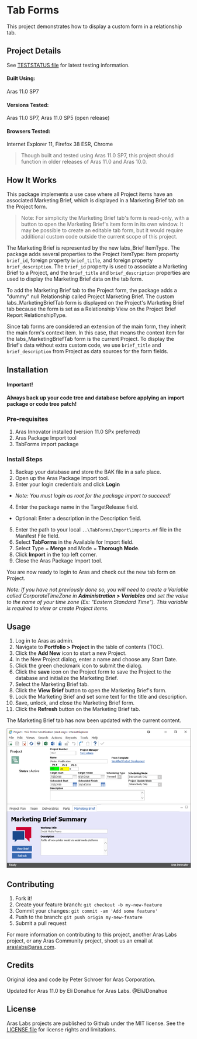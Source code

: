 # Tab Forms

This project demonstrates how to display a custom form in a relationship tab.

## Project Details

See [TESTSTATUS file](./TESTSTATUS.md) for latest testing information.

#### Built Using:
Aras 11.0 SP7

#### Versions Tested:
Aras 11.0 SP7, Aras 11.0 SP5 (open release)

#### Browsers Tested:
Internet Explorer 11, Firefox 38 ESR, Chrome

> Though built and tested using Aras 11.0 SP7, this project should function in older releases of Aras 11.0 and Aras 10.0.

## How It Works

This package implements a use case where all Project items have an associated Marketing Brief, which is displayed in a Marketing Brief tab on the Project form.

> Note: For simplicity the Marketing Brief tab's form is read-only, with a button to open the Marketing Brief's item form in its own window. It may be possible to create an editable tab form, but it would require additional custom code outside the current scope of this project.

The Marketing Brief is represented by the new labs_Brief ItemType. The package adds several properties to the Project ItemType: Item property `brief_id`, foreign property `brief_title`, and foreign property `brief_description`. The `brief_id` property is used to associate a Marketing Brief to a Project, and the `brief_title` and `brief_description` properties are used to display the Marketing Brief data on the tab form.

To add the Marketing Brief tab to the Project form, the package adds a "dummy" null Relationship called Project Marketing Brief. The custom labs_MarketingBriefTab form is displayed on the Project's Marketing Brief tab because the form is set as a Relationship View on the Project Brief Report RelationshipType.

Since tab forms are considered an extension of the main form, they inherit the main form's context item. In this case, that means the context item for the labs_MarketingBriefTab form is the current Project. To display the Brief's data without extra custom code, we use `brief_title` and `brief_description` from Project as data sources for the form fields.

## Installation

#### Important!
**Always back up your code tree and database before applying an import package or code tree patch!**

### Pre-requisites

1. Aras Innovator installed (version 11.0 SPx preferred)
2. Aras Package Import tool
3. TabForms import package

### Install Steps

1. Backup your database and store the BAK file in a safe place.
2. Open up the Aras Package Import tool.
3. Enter your login credentials and click **Login**
  * _Note: You must login as root for the package import to succeed!_
4. Enter the package name in the TargetRelease field.
  * Optional: Enter a description in the Description field.
5. Enter the path to your local `..\TabForms\Import\imports.mf` file in the Manifest File field.
6. Select **TabForms** in the Available for Import field.
7. Select Type = **Merge** and Mode = **Thorough Mode**.
8. Click **Import** in the top left corner.
9. Close the Aras Package Import tool.

You are now ready to login to Aras and check out the new tab form on Project.

_Note: If you have not previously done so, you will need to create a Variable called CorporateTimeZone in **Administration > Variables** and set the value to the name of your time zone (Ex: "Eastern Standard Time"). This variable is required to view or create Project items._

## Usage

1. Log in to Aras as admin.
2. Navigate to **Portfolio > Project** in the table of contents (TOC).
3. Click the **Add New** icon to start a new Project.
4. In the New Project dialog, enter a name and choose any Start Date.
5. Click the green checkmark icon to submit the dialog.
6. Click the **save** icon on the Project form to save the Project to the database and initialize the Marketing Brief.
7. Select the Marketing Brief tab.
8. Click the **View Brief** button to open the Marketing Brief's form.
9. Lock the Marketing Brief and set some text for the title and description.
10. Save, unlock, and close the Marketing Brief form.
11. Click the **Refresh** button on the Marketing Brief tab.

The Marketing Brief tab has now been updated with the current content.

![Marketing Brief Tab Form](./Screenshots/screenshot1.PNG)

## Contributing

1. Fork it!
2. Create your feature branch: `git checkout -b my-new-feature`
3. Commit your changes: `git commit -am 'Add some feature'`
4. Push to the branch: `git push origin my-new-feature`
5. Submit a pull request

For more information on contributing to this project, another Aras Labs project, or any Aras Community project, shoot us an email at araslabs@aras.com.

## Credits

Original idea and code by Peter Schroer for Aras Corporation.

Updated for Aras 11.0 by Eli Donahue for Aras Labs. @EliJDonahue

## License

Aras Labs projects are published to Github under the MIT license. See the [LICENSE file](./LICENSE.md) for license rights and limitations.
